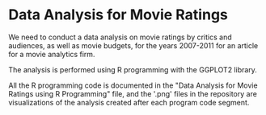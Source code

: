 # Data Analysis for Movie Ratings

We need to conduct a data analysis on movie ratings by critics and audiences, as well as movie budgets, for the years 2007-2011 for an article for a movie analytics firm.

The analysis is performed using R programming with the GGPLOT2 library.

All the R programming code is documented in the "Data Analysis for Movie Ratings using R Programming" file, and the '.png' files in the repository are visualizations of the analysis created after each program code segment.
